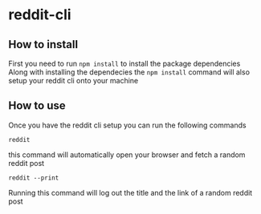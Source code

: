 # reddit-cli
## How to install
First you need to run `npm install` to install the package dependencies
Along with installing the dependecies the `npm install` command will also setup your reddit cli onto your machine
## How to use
Once you have the reddit cli setup you can run the following commands
```
reddit
```
this command will automatically open your browser and fetch a random reddit post

```
reddit --print
```
Running this command will log out the title and the link of a random reddit post
